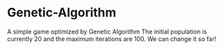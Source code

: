 # Genetic-Algorithm
A simple game optimized by Genetic Algorithm
The initial population is currently 20 and the maximum iterations are 100. We can change it so far!
